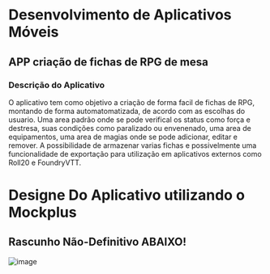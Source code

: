 # Desenvolvimento de Aplicativos Móveis

## APP criação de fichas de RPG de mesa

### Descrição do Aplicativo
O aplicativo tem como objetivo a criação de forma facil de fichas de RPG, montando de forma automatomatizada, de acordo com as escolhas do usuario. Uma area padrão onde se pode verifical os status como força e destresa, suas condições como paralizado ou envenenado, uma area de equipamentos, uma area de magias onde se pode adicionar, editar e remover.
A possibilidade de armazenar varias fichas e possivelmente uma funcionalidade de exportação para utilização em aplicativos externos como Roll20 e FoundryVTT.
# Designe Do Aplicativo utilizando o Mockplus
## Rascunho Não-Definitivo ABAIXO!
![image](https://github.com/RYHBTG/PrototipoIonic/assets/125528084/bb59eb18-2568-4d73-b30e-81e64140f623)


